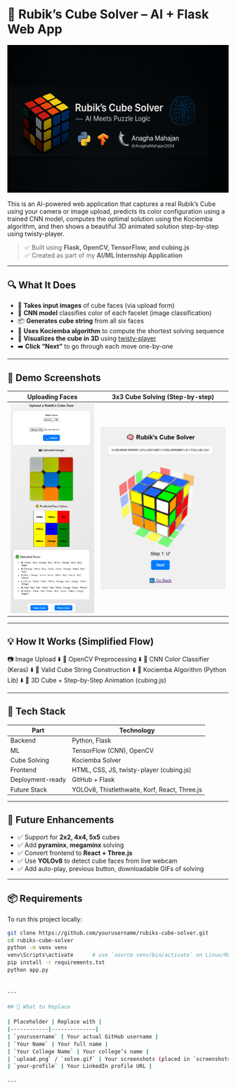 # 🧠 Rubik’s Cube Solver – AI + Flask Web App

![banner](https://raw.githubusercontent.com/AnaghaMahajan2004/rubiks-cube-solver/main/screenshots/banner.png)

This is an AI-powered web application that captures a real Rubik’s Cube using your camera or image upload, predicts its color configuration using a trained CNN model, computes the optimal solution using the Kociemba algorithm, and then shows a beautiful 3D animated solution step-by-step using twisty-player.

> ✅ Built using **Flask, OpenCV, TensorFlow, and cubing.js**  
> ✅ Created as part of my **AI/ML Internship Application**

---

## 🔍 What It Does

- 📸 **Takes input images** of cube faces (via upload form)
- 🧠 **CNN model** classifies color of each facelet (image classification)
- 📦 **Generates cube string** from all six faces
- 🧮 **Uses Kociemba algorithm** to compute the shortest solving sequence
- 🧊 **Visualizes the cube in 3D** using [twisty-player](https://cubing.js.org)
- ➡️ **Click “Next”** to go through each move one-by-one

---

## 📸 Demo Screenshots

| Uploading Faces | 3x3 Cube Solving (Step-by-step) |
|-----------------|----------------------------------|
| ![upload](https://raw.githubusercontent.com/AnaghaMahajan2004/rubiks-cube-solver/main/screenshots/upload.PNG)| ![solve](https://raw.githubusercontent.com/AnaghaMahajan2004/rubiks-cube-solver/main/screenshots/solve.PNG) |

---

## 💡 How It Works (Simplified Flow)
📷 Image Upload
⬇️
🎯 OpenCV Preprocessing
⬇️
🧠 CNN Color Classifier (Keras)
⬇️
🧩 Valid Cube String Construction
⬇️
🤖 Kociemba Algorithm (Python Lib)
⬇️
🧊 3D Cube + Step-by-Step Animation (cubing.js)



---

## 🧰 Tech Stack

| Part | Technology |
|------|------------|
| Backend | Python, Flask |
| ML | TensorFlow (CNN), OpenCV |
| Cube Solving | Kociemba Solver |
| Frontend | HTML, CSS, JS, twisty-player (cubing.js) |
| Deployment-ready | GitHub + Flask |
| Future Stack | YOLOv8, Thistlethwaite, Korf, React, Three.js |

---

## 🚀 Future Enhancements

- ✅ Support for **2x2, 4x4, 5x5** cubes
- ✅ Add **pyraminx**, **megaminx** solving
- ✅ Convert frontend to **React + Three.js**
- ✅ Use **YOLOv8** to detect cube faces from live webcam
- ✅ Add auto-play, previous button, downloadable GIFs of solving

---

## 📦 Requirements

To run this project locally:

```bash
git clone https://github.com/yourusername/rubiks-cube-solver.git
cd rubiks-cube-solver
python -m venv venv
venv\Scripts\activate      # use `source venv/bin/activate` on Linux/Mac
pip install -r requirements.txt
python app.py


---

## 📝 What to Replace

| Placeholder | Replace with |
|------------|--------------|
| `yourusername` | Your actual GitHub username |
| `Your Name` | Your full name |
| `Your College Name` | Your college’s name |
| `upload.png` / `solve.gif` | Your screenshots (placed in `screenshots/` folder) |
| `your-profile` | Your LinkedIn profile URL |

---



